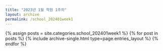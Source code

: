 ```yaml
---
title: "2023년 1월 학원 1주차"
layout: archive
permalink: /school_202401week1
---
```



{% assign posts = site.categories.school_202401week1 %}
{% for post in posts %} {% include archive-single.html type=page.entries_layout %} {% endfor %}